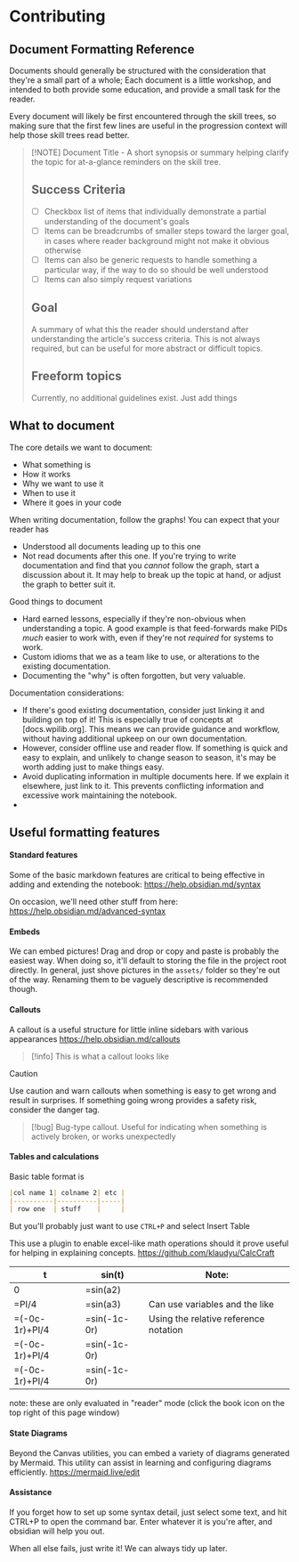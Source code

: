 # Contributing

## Document Formatting Reference

Documents should generally be structured with the consideration that they're a small part of a whole; Each document is a little workshop, and intended to both provide some education, and provide a small task for the reader. 

Every document will likely be first encountered through the skill trees, so making sure that the first few lines are useful in the progression context will help those skill trees read better. 

> [!NOTE] Document Title - 
> A short synopsis or summary helping clarify the topic for at-a-glance reminders on the skill tree.
> 
> ## Success Criteria
> - [ ] Checkbox list of items that individually demonstrate a partial understanding of the document's goals
> - [ ] Items can be breadcrumbs of smaller steps toward the larger goal, in cases where reader background might not make it obvious otherwise
> - [ ] Items can also be generic requests to handle something a particular way, if the way to do so should be well understood
> - [ ] Items can also simply request variations
> 
> ## Goal
> A summary of what this the reader should understand after understanding the article's success criteria. This is not always required, but can be useful for more abstract or difficult topics.
> 
> ## Freeform topics
> Currently, no additional guidelines exist. Just add things



## What to document
The core details we want to document:
- What something is
- How it works
- Why we want to use it
- When to use it
- Where it goes in your code

When writing documentation, follow the graphs! You can expect that your reader has 
- Understood all documents leading up to this one
- Not read documents after this one. 
If you're trying to write documentation and find that you _cannot_ follow the graph, start a discussion about it. It may help to break up the topic at hand, or adjust the graph to better suit it. 

Good things to document
- Hard earned lessons, especially if they're non-obvious when understanding a topic. A good example is that feed-forwards make PIDs _much_ easier to work with, even if they're not _required_ for systems to work.   
- Custom idioms that we as a team like to use, or alterations to the existing documentation. 
- Documenting the "why" is often forgotten, but very valuable. 


Documentation considerations: 
- If there's good existing documentation, consider just linking it and building on top of it! This is especially true of concepts at [docs.wpilib.org]. This means we can provide guidance and workflow, without having additional upkeep on our own documentation. 
- However, consider offline use and reader flow. If something is quick and easy to explain, and unlikely to change season to season, it's may be worth adding just to make things easy. 
- Avoid duplicating information in multiple documents here. If we explain it elsewhere, just link to it. This prevents conflicting information and excessive work maintaining the notebook. 
- 



## Useful formatting features

#### Standard features

Some of the basic markdown features are critical to being effective in adding and extending the notebook:
https://help.obsidian.md/syntax

On occasion, we'll need other stuff from here:  https://help.obsidian.md/advanced-syntax

#### Embeds
We can embed pictures! Drag and drop or copy and paste is probably the easiest way.
When doing so, it'll default to storing the file in the project root directly. In general, just shove pictures in the `assets/` folder so they're out of the way. Renaming them to be vaguely descriptive is recommended though. 



#### Callouts 
A callout is a useful structure for little inline sidebars with various appearances
https://help.obsidian.md/callouts

> [!info] 
> This is what a callout looks like

> [!Caution]
> Use caution and warn callouts when something is easy to get wrong and result in surprises. 
> If something going wrong provides a safety risk, consider the danger tag.

> [!bug]
> Bug-type callout. Useful for indicating when something is actively broken, or works unexpectedly

#### Tables and calculations


Basic table format is 
```markdown
|col name 1| colname 2| etc |
|----------|----------|-----|
| row one  | stuff    |     |
```
But you'll probably just want to use `CTRL+P` and select Insert Table

This use a plugin to enable excel-like math operations should it prove useful for helping in explaining concepts.
https://github.com/klaudyu/CalcCraft

| t              | sin(t)       | Note:                                 |
| -------------- | ------------ | ------------------------------------- |
| 0              | =sin(a2)     |                                       |
| =PI/4          | =sin(a3)     | Can use variables and the like        |
| =(-0c-1r)+PI/4 | =sin(-1c-0r) | Using the relative reference notation |
| =(-0c-1r)+PI/4 | =sin(-1c-0r) |                                       |
| =(-0c-1r)+PI/4 | =sin(-1c-0r) |                                       |
note: these are only evaluated in "reader" mode (click the book icon on the top right of this page window)

#### State Diagrams
Beyond the Canvas utilities, you can embed a variety of diagrams generated by Mermaid. This utility can assist in learning and configuring diagrams efficiently.
https://mermaid.live/edit

#### Assistance
If you forget how to set up some syntax detail, just select some text, and hit CTRL+P to open the command bar. Enter whatever it is you're after, and obsidian will help you out. 

When all else fails, just write it! We can always tidy up later. 
